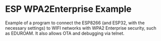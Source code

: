 # ESP WPA2Enterprise Example
Example of a program to connect the ESP8266 (and ESP32, with the necessary settings) to WIFI networks with WPA2 Enterprise security, such as EDUROAM. It also allows OTA and debugging via telnet.
